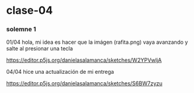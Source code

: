 # clase-04

### solemne 1

01/04 hola, mi idea es hacer que la imágen (rafita.png) vaya avanzando y salte al presionar una tecla 

<https://editor.p5js.org/danielasalamanca/sketches/W2YPVwljA>


04/04 hice una actualización de mi entrega 

<https://editor.p5js.org/danielasalamanca/sketches/S6BW7zyzu>
